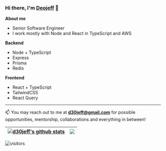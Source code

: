 ### Hi there, I'm [Deojeff](https://github.com/d30jeff) 👋

**About me**
- Senior Software Engineer
- I work mostly with Node and React in TypeScript and AWS

**Backend**
  - Node + TypeScript
  - Express
  - Prisma
  - Redis

**Frontend**
  - React + TypeScript
  - TailwindCSS
  - React Query

---

📫 You may reach out to me at **d30jeff@gmail.com** for possible opportunities, mentorship, collaborations and everything in between!

| <a href="https://github.com/d30jeff/github-readme-stats"><img align="center" src="https://github-readme-stats.vercel.app/api?username=d30jeff&show_icons=true&include_all_commits=true&hide_border=true" alt="d30jeff's github stats" /></a> | <a href="https://github.com/d30jeff/github-readme-stats"><img align="center" src="https://github-readme-stats.vercel.app/api/top-langs/?username=d30jeff&layout=compact&theme=buefy&hide_border=true" /></a> |
| ------------- | ------------- |

![visitors](https://visitor-badge.glitch.me/badge?page_id=d30jeff)
